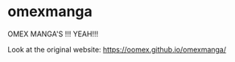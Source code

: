 # omexmanga
OMEX MANGA'S !!! YEAH!!!

Look at the original website: https://oomex.github.io/omexmanga/
